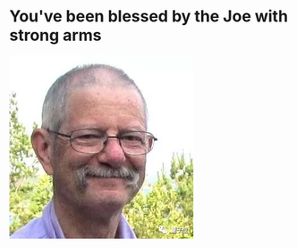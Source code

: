 # You've been blessed by the Joe with strong arms
![stronk arms](strong_arms.jpeg?raw=true "Title")
